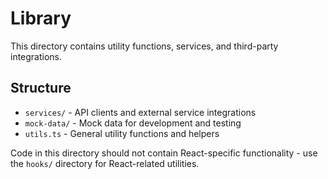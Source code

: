 # Library

This directory contains utility functions, services, and third-party integrations.

## Structure

- `services/` - API clients and external service integrations
- `mock-data/` - Mock data for development and testing
- `utils.ts` - General utility functions and helpers

Code in this directory should not contain React-specific functionality - use the `hooks/` directory for React-related utilities.